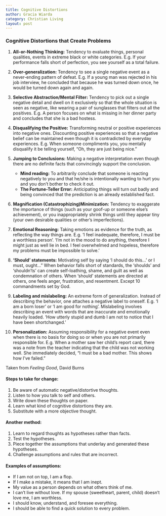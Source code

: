 ```yaml
---
title: Cognitive Distortions
author: Gracia Wiarda
category: Christian Living
layout: post
---
```


### Cognitive Distortions that Create Problems

1. **All-or-Nothing Thinking:** Tendency to evaluate things, personal qualities, events in extreme black or white categories. E.g. If your performance falls short of perfection, you see yourself as a total failure.

2. **Over-generalization:** Tendency to see a single negative event as a never-ending pattern of defeat. E.g. If a young man was rejected in his job interview, he concluded that because he was turned down once, he would be turned down again and again.

3. **Selective Abstraction/Mental Filter:** Tendency to pick out a single negative detail and dwell on it exclusively so that the whole situation is seen as negative, like wearing a pair of sunglasses that filters out all the positives.  E.g. A person focuses on what is missing in her dinner party and concludes that she is a bad hostess.

4. **Disqualifying the Positive:** Transforming neutral or positive experiences into negative ones. Discounting positive experiences so that a negative belief can be maintained even though it is contradicted by everyday experiences. E.g. When someone compliments you, you mentally disqualify it be telling yourself, “Oh, they are just being nice.”

5. **Jumping to Conclusions:** Making a negative interpretation even though there are no definite facts that convincingly support the conclusion.
   - **Mind reading:** To arbitrarily conclude that someone is reacting negatively to you and that he/she is intentionally wanting to hurt you and you don’t bother to check it out.
   - **The Fortune-Teller Error:** Anticipating things will turn out badly and being convinced that the prediction is an already established fact.

6. **Magnification (Catastrophizing)Minimization:** Tendency to exaggerate the importance of things (such as your goof-up or someone else’s achievement), or you inappropriately shrink things until they appear tiny (your own desirable qualities or other’s imperfections).

7. **Emotional Reasoning:** Taking emotions as evidence for the truth, as reflecting the way things are. E.g. ‘I feel inadequate, therefore, I must be a worthless person’. ‘I’m not in the mood to do anything, therefore I might just as well lie in bed. I feel overwhelmed and hopeless, therefore my problems must be impossible to solve.’

8. **‘Should’ statements:** Motivating self by saying ‘I should do this…’ or I must, ought…” When behavior falls short of standards, the ‘shoulds’ and ‘shouldn’ts’ can create self-loathing, shame, and guilt as well as condemnation of others. When ‘should’ statements are directed at others, one feels anger, frustration, and resentment. Except 10 commandments set by God.

9. **Labeling and mislabeling:** An extreme form of generalization. Instead of describing the behavior, one attaches a negative label to oneself. E.g. ‘I am a born loser’ or ‘I am good for nothing’. Mislabeling involves describing an event with words that are inaccurate and emotionally heavily loaded. ‘How utterly stupid and dumb I am not to notice that I have been shortchanged.’

10. **Personalization:** Assuming responsibility for a negative event even when there is no basis for doing so or when you are not primarily responsible for. E.g. When a mother saw her child’s report card, there was a note from the teacher indicating that the child was not working well. She immediately decided, “I must be a bad mother. This shows how I’ve failed.”

Taken from *Feeling Good*, David Burns

#### Steps to take for change:  

1. Be aware of automatic negative/distortive thoughts.
2. Listen to how you talk to self and others.
3. Write down these thoughts on paper.
4. Learn what kind of cognitive distortions they are.
5. Substitute with a more objective thought.

#### Another method:

1. Learn to regard thoughts as hypotheses rather than facts.
2. Test the hypotheses.
3. Piece together the assumptions that underlay and generated these hypotheses.
4. Challenge assumptions and rules that are incorrect.

#### Examples of assumptions:

- If I am not on top, I am a flop.
- If I make a mistake, it means that I am inept.
- My value as a person depends on what others think of me.
- I can’t live without love. If my spouse (sweetheart, parent, child) doesn’t love me, I am worthless.
- I should know, understand, and foresee everything.
- I should be able to find a quick solution to every problem.
